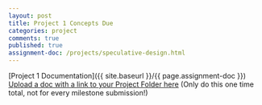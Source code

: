 ```yaml
---
layout: post
title: Project 1 Concepts Due
categories: project
comments: true
published: true
assignment-doc: /projects/speculative-design.html
---
```


[Project 1 Documentation]({{ site.baseurl }}/{{ page.assignment-doc }})  
[Upload a doc with a link to your Project Folder here](https://psu.box.com/signup/collablink/d_6330622361/13671f0b80e52a) (Only do this one time total, not for every milestone submission!)
